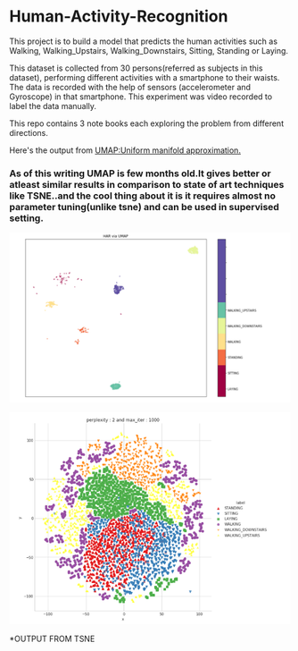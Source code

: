 # Human-Activity-Recognition
This project is to build a model that predicts the human activities such as Walking, Walking_Upstairs, Walking_Downstairs, Sitting, Standing or Laying.

This dataset is collected from 30 persons(referred as subjects in this dataset), performing different activities with a smartphone to their waists. The data is recorded with the help of sensors (accelerometer and Gyroscope) in that smartphone. This experiment was video recorded to label the data manually.

This repo contains 3 note books each exploring the problem from different directions.

Here's the output from [UMAP:Uniform manifold approximation.](https://umap-learn.readthedocs.io/en/latest/supervised.html)
### As of this writing UMAP is few months old.It gives better or atleast similar results in comparison to state of art techniques like TSNE..and the cool thing about it is it requires almost no parameter tuning(unlike tsne) and can be used in supervised setting.


![UMAP](https://github.com/vin136/Human-Activity-Recognition/blob/master/HAR_UMAP.png)


![TSNE](https://github.com/vin136/Human-Activity-Recognition/blob/master/HAR_TSNE.png)

*OUTPUT FROM TSNE

